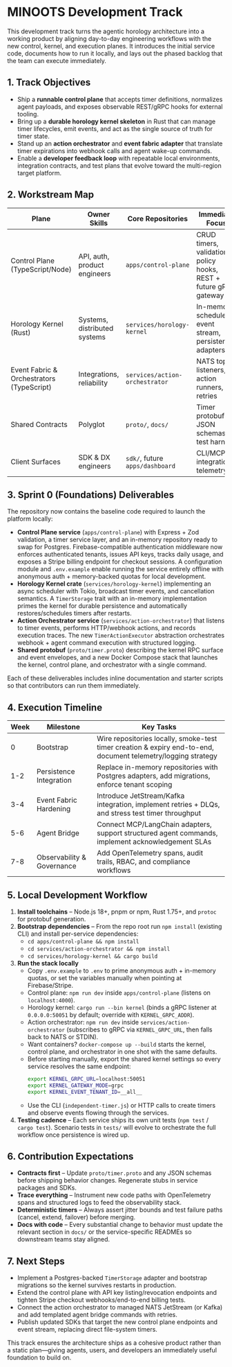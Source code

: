 # MINOOTS Development Track

This development track turns the agentic horology architecture into a working product by aligning day-to-day engineering
workflows with the new control, kernel, and execution planes. It introduces the initial service code, documents how to run
it locally, and lays out the phased backlog that the team can execute immediately.

## 1. Track Objectives
- Ship a **runnable control plane** that accepts timer definitions, normalizes agent payloads, and exposes observable REST/gRPC
  hooks for external tooling.
- Bring up a **durable horology kernel skeleton** in Rust that can manage timer lifecycles, emit events, and act as the single
  source of truth for timer state.
- Stand up an **action orchestrator** and **event fabric adapter** that translate timer expirations into webhook calls and agent
  wake-up commands.
- Enable a **developer feedback loop** with repeatable local environments, integration contracts, and test plans that evolve
  toward the multi-region target platform.

## 2. Workstream Map
| Plane | Owner Skills | Core Repositories | Immediate Focus |
| --- | --- | --- | --- |
| Control Plane (TypeScript/Node) | API, auth, product engineers | `apps/control-plane` | CRUD timers, validation, policy hooks, REST + future gRPC gateway |
| Horology Kernel (Rust) | Systems, distributed systems | `services/horology-kernel` | In-memory scheduler, event stream, persistence adapters |
| Event Fabric & Orchestrators (TypeScript) | Integrations, reliability | `services/action-orchestrator` | NATS topic listeners, action runners, retries |
| Shared Contracts | Polyglot | `proto/`, `docs/` | Timer protobuf, JSON schemas, test harness |
| Client Surfaces | SDK & DX engineers | `sdk/`, future `apps/dashboard` | CLI/MCP integrations, telemetry |

## 3. Sprint 0 (Foundations) Deliverables
The repository now contains the baseline code required to launch the platform locally:
- **Control Plane service** (`apps/control-plane`) with Express + Zod validation, a timer service layer, and an in-memory
  repository ready to swap for Postgres. Firebase-compatible authentication middleware now enforces authenticated tenants,
  issues API keys, tracks daily usage, and exposes a Stripe billing endpoint for checkout sessions. A configuration module and
  `.env.example` enable running the service entirely offline with anonymous auth + memory-backed quotas for local development.
- **Horology Kernel crate** (`services/horology-kernel`) implementing an async scheduler with Tokio, broadcast timer events, and
  cancellation semantics. A `TimerStorage` trait with an in-memory implementation primes the kernel for durable persistence and
  automatically restores/schedules timers after restarts.
- **Action Orchestrator service** (`services/action-orchestrator`) that listens to timer events, performs HTTP/webhook actions,
  and records execution traces. The new `TimerActionExecutor` abstraction orchestrates webhook + agent command execution with
  structured logging.
- **Shared protobuf** (`proto/timer.proto`) describing the kernel RPC surface and event envelopes, and a new Docker Compose
  stack that launches the kernel, control plane, and orchestrator with a single command.

Each of these deliverables includes inline documentation and starter scripts so that contributors can run them immediately.

## 4. Execution Timeline
| Week | Milestone | Key Tasks |
| --- | --- | --- |
| 0 | Bootstrap | Wire repositories locally, smoke-test timer creation & expiry end-to-end, document telemetry/logging strategy |
| 1-2 | Persistence Integration | Replace in-memory repositories with Postgres adapters, add migrations, enforce tenant scoping |
| 3-4 | Event Fabric Hardening | Introduce JetStream/Kafka integration, implement retries + DLQs, and stress test timer throughput |
| 5-6 | Agent Bridge | Connect MCP/LangChain adapters, support structured agent commands, implement acknowledgement SLAs |
| 7-8 | Observability & Governance | Add OpenTelemetry spans, audit trails, RBAC, and compliance workflows |

## 5. Local Development Workflow
1. **Install toolchains** – Node.js 18+, pnpm or npm, Rust 1.75+, and `protoc` for protobuf generation.
2. **Bootstrap dependencies** – From the repo root run `npm install` (existing CLI) and install per-service dependencies:
   - `cd apps/control-plane && npm install`
   - `cd services/action-orchestrator && npm install`
   - `cd services/horology-kernel && cargo build`
3. **Run the stack locally**
   - Copy `.env.example` to `.env` to prime anonymous auth + in-memory quotas, or set the variables manually when pointing at Firebase/Stripe.
   - Control plane: `npm run dev` inside `apps/control-plane` (listens on `localhost:4000`).
   - Horology kernel: `cargo run --bin kernel` (binds a gRPC listener at `0.0.0.0:50051` by default; override with `KERNEL_GRPC_ADDR`).
   - Action orchestrator: `npm run dev` inside `services/action-orchestrator` (subscribes to gRPC via `KERNEL_GRPC_URL`, then falls back to NATS or STDIN).
   - Want containers? `docker-compose up --build` starts the kernel, control plane, and orchestrator in one shot with the same defaults.
   - Before starting manually, export the shared kernel settings so every service resolves the same endpoint:
     ```bash
     export KERNEL_GRPC_URL=localhost:50051
     export KERNEL_GATEWAY_MODE=grpc
     export KERNEL_EVENT_TENANT_ID=__all__
     ```
   - Use the CLI (`independent-timer.js`) or HTTP calls to create timers and observe events flowing through the services.
4. **Testing cadence** – Each service ships its own unit tests (`npm test` / `cargo test`). Scenario tests in `tests/` will evolve
   to orchestrate the full workflow once persistence is wired up.

## 6. Contribution Expectations
- **Contracts first** – Update `proto/timer.proto` and any JSON schemas before shipping behavior changes. Regenerate stubs in
  service packages and SDKs.
- **Trace everything** – Instrument new code paths with OpenTelemetry spans and structured logs to feed the observability stack.
- **Deterministic timers** – Always assert jitter bounds and test failure paths (cancel, extend, failover) before merging.
- **Docs with code** – Every substantial change to behavior must update the relevant section in `docs/` or the service-specific
  READMEs so downstream teams stay aligned.

## 7. Next Steps
- Implement a Postgres-backed `TimerStorage` adapter and bootstrap migrations so the kernel survives restarts in production.
- Extend the control plane with API key listing/revocation endpoints and tighten Stripe checkout webhooks/end-to-end billing tests.
- Connect the action orchestrator to managed NATS JetStream (or Kafka) and add templated agent bridge commands with retries.
- Publish updated SDKs that target the new control plane endpoints and event stream, replacing direct file-system timers.

This track ensures the architecture ships as a cohesive product rather than a static plan—giving agents, users, and developers
an immediately useful foundation to build on.
